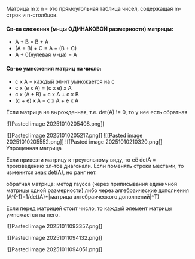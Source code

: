 Матрица m x n - это прямоугольная таблица чисел, содержащая m-строк и n-столбцов.

#### Св-ва сложения (м-цы ОДИНАКОВОЙ размерности) матрицы:
- A + B = B + A
- (A + B) + C = A + (B + C)
- A + 0(нулевая м-ца) = A

#### Св-во умножения матриц на число:
- с x A = каждый эл-нт умножается на c
- c x (e x A) = (c x e) x A
- c x (A + B) = c x A + c x B
- (c + e) x A = c x A + e x A

Если матрица не вырожденная, т.е. det(A) != 0, то у нее есть обратная

![[Pasted image 20251010205408.png]]

![[Pasted image 20251010205217.png]]
![[Pasted image 20251010205552.png]]
![[Pasted image 20251010210320.png]] Упрощенная матрица

Если привезти матрицу к треугольному виду, то её detA = произведению эл-тов диагонали. Если поменять строки местами, то изменится знак det(A), но ранг нет.

обратная матрица: метод гаусса (через приписывания единичной матрицы одной размерности) либо через алгебраические дополнения (A^(-1)=1/det(A)*|матрица алгебраического дополнений|^T)

Если перед матрицей стоит число, то каждый элемент матрицы умножается на него.

![[Pasted image 20251011093357.png]]

![[Pasted image 20251011094132.png]]

![[Pasted image 20251011094051.png]]